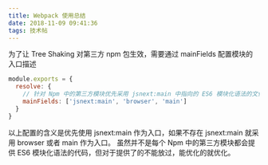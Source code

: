 ```yaml
---
title: Webpack 使用总结
date: 2018-11-09 09:41:36
tags: 技术帖
---
```


为了让 Tree Shaking 对第三方 npm 包生效，需要通过 mainFields 配置模块的入口描述
```javascript
module.exports = {
  resolve: {
    // 针对 Npm 中的第三方模块优先采用 jsnext:main 中指向的 ES6 模块化语法的文件
    mainFields: ['jsnext:main', 'browser', 'main']
  }
}
```
以上配置的含义是优先使用 jsnext:main 作为入口，如果不存在 jsnext:main 就采用 browser 或者 main 作为入口。 虽然并不是每个 Npm 中的第三方模块都会提供 ES6 模块化语法的代码，但对于提供了的不能放过，能优化的就优化。